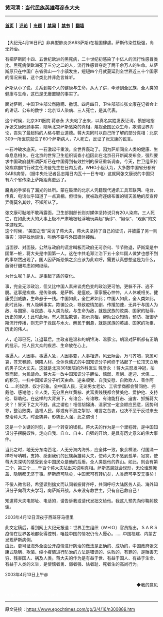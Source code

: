 ### 黄河清：当代民族英雄蒋彦永大夫

---

#### [首页](../../../..?n300889) &nbsp;|&nbsp; [评论](../../../../../epoch-comment?n300889) &nbsp;|&nbsp; [专题](../../../../../epoch-special?n300889) &nbsp;|&nbsp; [禁闻](../../../../../epoch-news?n300889) &nbsp;|&nbsp; [禁书](../../../../../books?n300889) &nbsp;|&nbsp; [翻墙](https://github.com/gfw-breaker/nogfw/blob/master/README.md?n300889)


<div class="post_content" id="artbody" itemprop="articleBody">
 <!-- article content begin -->
 <p>
  <font color="#ffffff">
   (http://www.epochtimes.com)
  </font>
  <br/>
  【大纪元4月16日讯】非典型肺炎(SARS萨斯)在祖国肆虐。萨斯传染性极强，尚无药治。
 </p>
 <p>
  有把萨斯同十四、五世纪欧洲的黑死病，二十世纪初感染了十亿人的流行性感冒类比。黑死病使欧洲死了三分之二的人，流行性感冒夺走了两千余万人的生命。从萨斯原只在中国广东省佛山一个小镇发生，短短四个月就蔓延到全世界近三十个国家的情况来看，这个类比并非危言耸听。
 </p>
 <p>
  萨斯从小了说，关系到每个人的健康与生命，从大了讲，牵涉到全民族、全人类的健康与生命，这已是无庸置疑的事实了。
 </p>
 <p>
  面对萨斯，中国卫生部公然隐瞒、撒谎。四月四日，卫生部部长张文康在记者会上的讲话、公布的数字：北京13人染病、三人死亡，是其代表。
 </p>
 <p>
  这个时候，北京301医院
  <ok href="https://www.epochtimes.com/gb/tag/%E8%92%8B%E5%BD%A6%E6%B0%B8.html">
   蒋彦永
  </ok>
  大夫站了出来，以真名实姓发表证词，愤怒地指斥张文康罔顾事实，隐瞒北京萨斯感染的真相，蔑视全国民众生命，欺骗世界舆论，丧失了最起码的人格与职业道德。蒋大夫同时以自己所了解的部分真相：北京309一所医院就住了60个萨斯病人，7人死亡，反证了张文康的谎言。
 </p>
 <p>
  一石冲破水底天。一石激起千重浪。全世界轰动了。因为萨斯同全人类的健康、生命息息相关。在北京的世界卫生组织调查小组因此在北京召开新闻发布会，强烈要求中国政府就所谓萨斯已在中国得到有效控制的保证重新调查。今天，世卫组织传染疾病部门行政主任海曼先生在日内瓦说，WHO小组认为，大多数中国省分都有SARS病情。（据中央社记者吕志翔日内瓦十一日专电）这就同张文康说的中国只有六个省传染上萨斯距离更远了。
 </p>
 <p>
  魔鬼的手掌有了漏光的处所。蒙在鼓里的北京人凭籍现代通讯工具互联网、电台、传真、电话似乎知道了一点真相。但很快，就被政府逐级布置的铺天盖地的反宣传弄得莫名其妙，不知所从了。
 </p>
 <p>
  张文康可耻地不敢再露面，卫生部副部长则对媒体坚持说只有20人染病，三人死亡，在如此天大的大事上极不严肃地极轻浮地玩弄起“确诊”、“疑似”、“观察”的文字游戏来。
  <br/>
  这个时候，“美国之音”采访了蒋大夫，蒋大夫坚持了自己的证词，并披露了另一则事实：领导找他谈话，叫他不要与外国媒体接触。
 </p>
 <p>
  当面锣、对面鼓，公然与政府的谎言叫板而政府无可奈何、节节败退，萨斯案是中国第一桩，蒋大夫是中国第一人。这在中共毛邓江治下五十余年国人做梦也想不到的事崭然出现了。国人因萨斯恐惧之余应该为此欢呼，需要认真想想这是为什么，亟待仔细考虑如何继续。
 </p>
 <p>
  为什么呢？是人、是事起了质的变化。
 </p>
 <p>
  事，完全无涉政治，但又比中国人素来谈虎色变的政治更可怕，更躲不开、逃不脱。这事是疾病、是传染病、是萨斯、是瘟疫。家家懮心忡忡，人人休戚相关。健康受到威胁，生命悬于一线。中国如此，全世界如此；中国人如此，全人类如此。此时此际，有人隐瞒事实，欺骗公众，导致疫情加剧、传播加速，无异于与国人为敌、与国家、与民族、与人类为敌，与生命为敌，就是民族的败类、国家的耻辱、历史的罪人！此时此际，有人抗拒欺骗，揭示真相，帮助公众知情，预防、抵御萨斯流行传播，则无异于救民与水火、解民于倒悬，就是民族的英雄、国家的功臣、历史的伟人。
 </p>
 <p>
  人，毛邓已死，江退幕后，主政者是温和的胡锦涛、温家宝。胡温对萨斯都有正确的批示，把人民大众的疾苦、生命放在心上。
 </p>
 <p>
  事逼人，人因事，事逼人急，人因事变，人事相迫，风云际会，万马齐喑，究属可哀，苍天眷顾，悯降人材。全体侏儒式的中国知识分子间终于站起了一位顶天立地的男子汉大丈夫。这就是北京301医院的外科医生
  <ok href="https://www.epochtimes.com/gb/tag/%E8%92%8B%E5%BD%A6%E6%B0%B8.html">
   蒋彦永
  </ok>
  ！蒋大夫怒发冲冠，拍案而起，为民请命。蒋大夫一改中国知识分子胆怯、懦弱、卑躬、逢迎、犬儒……的积习，一扫中国知识分子听天由命、逆来顺受、自我安慰、自欺欺人、善作阿Q……的奴隶、奴才形象。全中国人民，无论男女老幼、工农学商都会赞同他、拥戴他、感谢他；全人类，无分黑白红黄棕、贫富贵贱残都会赞美他、爱护他、支持他、帮助他。在这样的大背景下，有谁会、有谁敢、有谁能打击、迫害、抓捕蒋大夫？！冒天下之大不韪，此之谓也！相信胡锦涛、温家宝一定会顺应民意，因势利导，整治败类，造福人民。即或有不测之掣肘、难言之苦衷，也决不至于反过来去整治蒋大夫。时至势异，形势比人强，此之谓也！
 </p>
 <p>
  这是一个关键的时刻，是一个转变的锲机。蒋大夫的作为是一个里程碑，是中国知识分子摆脱奴性，走向自我、自立、自主、自强的开始，是具有历史意义的伟大事件。
 </p>
 <p>
  当此之时，地无分东南西北，人无分海内海外，应全体一致，象余樟法、付国涌一样呼号呐喊，支持、感谢我们的民族英雄蒋大夫，使蒋大夫不感到孤单、寂寞，使蒋大夫深切的感受到全中国民众是他的后盾，全人类是他的靠山。如此，则会有第二个、第三个……千百个蒋大夫站出来说明真相。萨斯恶魔就会现形，无论谁想掩盖、隐瞒都无济于事。萨斯庶可除矣，中国庶可有转机矣，人类庶可平安无事矣！
 </p>
 <p>
  不佞人微言轻，希望读到拙文而认同者振臂齐呼，共同呼吁大陆医务人员、海外知识分子向蒋大夫学习，向萨斯开战。从来没有救世主，只有自己救自己！
 </p>
 <p>
  知道蒋大夫电邮址、电话的，请告诉我或请代发拙文给他。我这儿预先向你鞠躬致谢。
 </p>
 <p>
  2003年4月12日深夜于西班牙马德里
 </p>
 <p>
  此文定稿后，看到网上大纪元报道：世界卫生组织（ＷＨＯ）官员指出，ＳＡＲＳ疫情在世界各地都获得控制，唯独中国的情况仍令人懮心。……中国福建、内蒙古发现萨斯病例。
  <br/>
  由此，更可证海外全面公开疫情进行防治的做法是正确的、成功的，中国政府张文康式隐瞒、欺骗、缩小疫情进行防治的方法是错误的、失败的，有罪的，是贻害无穷、残害国人、祸及人类。蒋大夫的作为是有益于世、有益于国人、有益于生命、有益于人类的义举，是使懦者勇、弱者强、怯者耻、死者生的高尚行为。
 </p>
 <p>
  2003年4月13日上午@
 </p>
 <div align="right">
  <ok href="http://a.epochtimes.com/gb/sendmail.asp?p=pinglunfankui&amp;subject=评论文章读者反馈&amp;body=您好﹐我读了贵网站的文章《黄河清：当代民族英雄蒋彦永大夫》后﹐">
   ◆我的意见
  </ok>
 </div>
 <p>
  <font color="#ffffff">
   (http://www.dajiyuan.com)
  </font>
 </p>
 <!-- article content end -->
 <div id="below_article_ad">
 </div>
</div>


---

原文链接：https://www.epochtimes.com/gb/3/4/16/n300889.htm